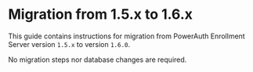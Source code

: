 # Migration from 1.5.x to 1.6.x

This guide contains instructions for migration from PowerAuth Enrollment Server version `1.5.x` to version `1.6.0`.

No migration steps nor database changes are required.
